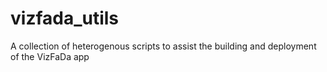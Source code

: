 # vizfada_utils
A collection of heterogenous scripts to assist the building and deployment of the VizFaDa app
